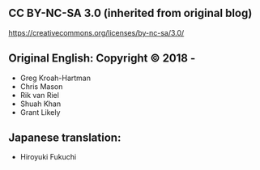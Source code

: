 ## CC BY-NC-SA 3.0 (inherited from original blog)

https://creativecommons.org/licenses/by-nc-sa/3.0/

## Original English: Copyright © 2018 - 
 * Greg Kroah-Hartman
 * Chris Mason 
 * Rik van Riel
 * Shuah Khan
 * Grant Likely

## Japanese translation: 
 * Hiroyuki Fukuchi
